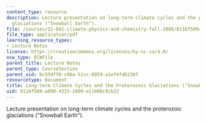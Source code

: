```yaml
---
content_type: resource
description: Lecture presentation on long-term climate cycles and the proterozoic
  glaciations ("Snowball Earth").
file: /courses/12-842-climate-physics-and-chemistry-fall-2008/0116f509a89043151809e11806c9cb23_part1_lec5.pdf
file_type: application/pdf
learning_resource_types:
- Lecture Notes
license: https://creativecommons.org/licenses/by-nc-sa/4.0/
ocw_type: OCWFile
parent_title: Lecture Notes
parent_type: CourseSection
parent_uid: 6c559ff8-c06a-51cc-8959-a1ef4fd6238f
resourcetype: Document
title: Long-term Climate Cycles and the Proterozoic Glaciations ("Snowball Earth")
uid: 0116f509-a890-4315-1809-e11806c9cb23
---
```

Lecture presentation on long-term climate cycles and the proterozoic glaciations ("Snowball Earth").